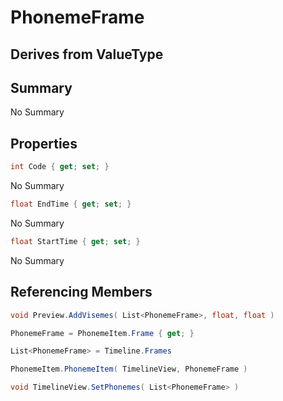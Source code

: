 # PhonemeFrame

## Derives from ValueType

## Summary

No Summary
## Properties

```c#
int Code { get; set; } 
```
No Summary
```c#
float EndTime { get; set; } 
```
No Summary
```c#
float StartTime { get; set; } 
```
No Summary
## Referencing Members

```c#
void Preview.AddVisemes( List<PhonemeFrame>, float, float ) 
```
```c#
PhonemeFrame = PhonemeItem.Frame { get; } 
```
```c#
List<PhonemeFrame> = Timeline.Frames
```
```c#
PhonemeItem.PhonemeItem( TimelineView, PhonemeFrame ) 
```
```c#
void TimelineView.SetPhonemes( List<PhonemeFrame> ) 
```
